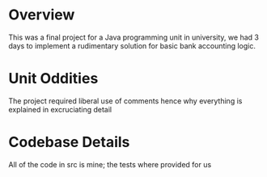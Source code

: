# Overview
This was a final project for a Java programming unit in university, we had 3 days to implement a rudimentary solution for basic bank accounting logic.

# Unit Oddities
The project required liberal use of comments hence why everything is explained in excruciating detail

# Codebase Details
All of the code in src is mine; the tests where provided for us
